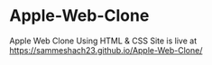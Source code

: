 # Apple-Web-Clone
Apple Web Clone Using HTML &amp; CSS
Site is live at https://sammeshach23.github.io/Apple-Web-Clone/
